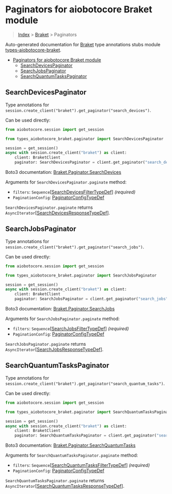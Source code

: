 <a id="paginators-for-aiobotocore-braket-module"></a>

# Paginators for aiobotocore Braket module

> [Index](../README.md) > [Braket](./README.md) > Paginators

Auto-generated documentation for
[Braket](https://boto3.amazonaws.com/v1/documentation/api/latest/reference/services/braket.html#Braket)
type annotations stubs module
[types-aiobotocore-braket](https://pypi.org/project/types-aiobotocore-braket/).

- [Paginators for aiobotocore Braket module](#paginators-for-aiobotocore-braket-module)
  - [SearchDevicesPaginator](#searchdevicespaginator)
  - [SearchJobsPaginator](#searchjobspaginator)
  - [SearchQuantumTasksPaginator](#searchquantumtaskspaginator)

<a id="searchdevicespaginator"></a>

## SearchDevicesPaginator

Type annotations for
`session.create_client("braket").get_paginator("search_devices")`.

Can be used directly:

```python
from aiobotocore.session import get_session

from types_aiobotocore_braket.paginator import SearchDevicesPaginator

session = get_session()
async with session.create_client("braket") as client:
    client: BraketClient
    paginator: SearchDevicesPaginator = client.get_paginator("search_devices")
```

Boto3 documentation:
[Braket.Paginator.SearchDevices](https://boto3.amazonaws.com/v1/documentation/api/latest/reference/services/braket.html#Braket.Paginator.SearchDevices)

Arguments for `SearchDevicesPaginator.paginate` method:

- `filters`:
  `Sequence`\[[SearchDevicesFilterTypeDef](./type_defs.md#searchdevicesfiltertypedef)\]
  *(required)*
- `PaginationConfig`:
  [PaginatorConfigTypeDef](./type_defs.md#paginatorconfigtypedef)

`SearchDevicesPaginator.paginate` returns
`AsyncIterator`\[[SearchDevicesResponseTypeDef](./type_defs.md#searchdevicesresponsetypedef)\].

<a id="searchjobspaginator"></a>

## SearchJobsPaginator

Type annotations for
`session.create_client("braket").get_paginator("search_jobs")`.

Can be used directly:

```python
from aiobotocore.session import get_session

from types_aiobotocore_braket.paginator import SearchJobsPaginator

session = get_session()
async with session.create_client("braket") as client:
    client: BraketClient
    paginator: SearchJobsPaginator = client.get_paginator("search_jobs")
```

Boto3 documentation:
[Braket.Paginator.SearchJobs](https://boto3.amazonaws.com/v1/documentation/api/latest/reference/services/braket.html#Braket.Paginator.SearchJobs)

Arguments for `SearchJobsPaginator.paginate` method:

- `filters`:
  `Sequence`\[[SearchJobsFilterTypeDef](./type_defs.md#searchjobsfiltertypedef)\]
  *(required)*
- `PaginationConfig`:
  [PaginatorConfigTypeDef](./type_defs.md#paginatorconfigtypedef)

`SearchJobsPaginator.paginate` returns
`AsyncIterator`\[[SearchJobsResponseTypeDef](./type_defs.md#searchjobsresponsetypedef)\].

<a id="searchquantumtaskspaginator"></a>

## SearchQuantumTasksPaginator

Type annotations for
`session.create_client("braket").get_paginator("search_quantum_tasks")`.

Can be used directly:

```python
from aiobotocore.session import get_session

from types_aiobotocore_braket.paginator import SearchQuantumTasksPaginator

session = get_session()
async with session.create_client("braket") as client:
    client: BraketClient
    paginator: SearchQuantumTasksPaginator = client.get_paginator("search_quantum_tasks")
```

Boto3 documentation:
[Braket.Paginator.SearchQuantumTasks](https://boto3.amazonaws.com/v1/documentation/api/latest/reference/services/braket.html#Braket.Paginator.SearchQuantumTasks)

Arguments for `SearchQuantumTasksPaginator.paginate` method:

- `filters`:
  `Sequence`\[[SearchQuantumTasksFilterTypeDef](./type_defs.md#searchquantumtasksfiltertypedef)\]
  *(required)*
- `PaginationConfig`:
  [PaginatorConfigTypeDef](./type_defs.md#paginatorconfigtypedef)

`SearchQuantumTasksPaginator.paginate` returns
`AsyncIterator`\[[SearchQuantumTasksResponseTypeDef](./type_defs.md#searchquantumtasksresponsetypedef)\].
